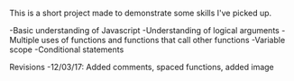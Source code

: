 This is a short project made to demonstrate some skills I've picked up. 

-Basic understanding of Javascript
-Understanding of logical arguments
-Multiple uses of functions and functions that call other functions
-Variable scope
-Conditional statements

Revisions
-12/03/17: Added comments, spaced functions, added image
